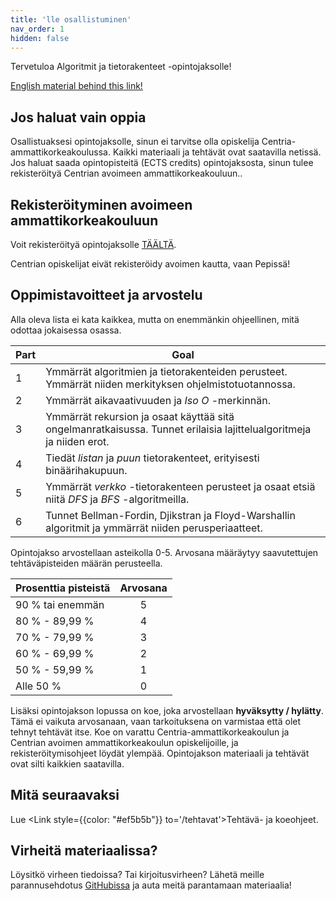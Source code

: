 ```yaml
---
title: 'lle osallistuminen'
nav_order: 1
hidden: false
---
```


Tervetuloa Algoritmit ja tietorakenteet -opintojaksolle!

<Note>
<a href="https://centria.github.io/algo-and-data/">English material behind this link!</a>
 </Note>

## Jos haluat vain oppia

Osallistuaksesi opintojaksolle, sinun ei tarvitse olla opiskelija Centria-ammattikorkeakoulussa. Kaikki materiaali ja tehtävät ovat saatavilla netissä. Jos haluat saada opintopisteitä (ECTS credits) opintojaksosta, sinun tulee rekisteröityä Centrian avoimeen ammattikorkeakouluun..


## Rekisteröityminen avoimeen ammattikorkeakouluun

Voit rekisteröityä opintojaksolle [TÄÄLTÄ](https://ella.eduplan.fi/centria/).

<Note>Centrian opiskelijat eivät rekisteröidy avoimen kautta, vaan Pepissä!</Note>


## Oppimistavoitteet ja arvostelu


Alla oleva lista ei kata kaikkea, mutta on enemmänkin ohjeellinen, mitä odottaa jokaisessa osassa.

| Part   |      Goal  
|----------|-------------|
| 1| Ymmärrät algoritmien ja tietorakenteiden perusteet. Ymmärrät niiden merkityksen ohjelmistotuotannossa. |
| 2| Ymmärrät aikavaativuuden ja *Iso O* -merkinnän.  |
| 3| Ymmärrät rekursion ja osaat käyttää sitä ongelmanratkaisussa. Tunnet erilaisia lajittelualgoritmeja ja niiden erot. |
| 4| Tiedät *listan* ja *puun* tietorakenteet, erityisesti binäärihakupuun. |
| 5| Ymmärrät *verkko* -tietorakenteen perusteet ja osaat etsiä niitä *DFS* ja *BFS* -algoritmeilla. |
| 6| Tunnet Bellman-Fordin, Djikstran ja Floyd-Warshallin algoritmit ja ymmärrät niiden perusperiaatteet. |

Opintojakso arvostellaan asteikolla 0-5. Arvosana määräytyy saavutettujen tehtäväpisteiden määrän perusteella.

| Prosenttia pisteistä | Arvosana |
| :-------------- | :---: |
| 90 % tai enemmän    |   5   |
| 80 % - 89,99 %  |   4   |
| 70 % - 79,99 %  |   3   |
| 60 % - 69,99 %  |   2   |
| 50 % - 59,99 %  |   1   |
| Alle 50 %  |   0   |

Lisäksi opintojakson lopussa on koe, joka arvostellaan **hyväksytty / hylätty**. Tämä ei vaikuta arvosanaan, vaan tarkoituksena on varmistaa että olet tehnyt tehtävät itse. Koe on varattu Centria-ammattikorkeakoulun ja Centrian avoimen ammattikorkeakoulun opiskelijoille, ja rekisteröitymisohjeet löydät ylempää. Opintojakson materiaali ja tehtävät ovat silti kaikkien saatavilla.


## Mitä seuraavaksi

Lue <Link style={{color: "#ef5b5b"}} to='/tehtavat'>Tehtävä- ja koeohjeet.</Link> 

## Virheitä materiaalissa?

Löysitkö virheen tiedoissa? Tai kirjoitusvirheen? Lähetä meille parannusehdotus [GitHubissa](https://github.com/centria/algot-ja-tira/tree/master/src/content) ja auta meitä parantamaan materiaalia!